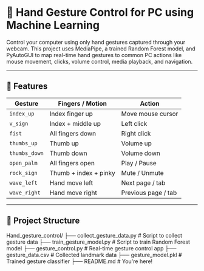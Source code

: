 # 🤚 Hand Gesture Control for PC using Machine Learning

Control your computer using only hand gestures captured through your webcam. This project uses MediaPipe, a trained Random Forest model, and PyAutoGUI to map real-time hand gestures to common PC actions like mouse movement, clicks, volume control, media playback, and navigation.

---

## 🧠 Features

| Gesture         | Fingers / Motion        | Action              |
|----------------|--------------------------|---------------------|
| `index_up`      | Index finger up           | Move mouse cursor   |
| `v_sign`        | Index + middle up         | Left click          |
| `fist`          | All fingers down          | Right click         |
| `thumbs_up`     | Thumb up                  | Volume up           |
| `thumbs_down`   | Thumb down                | Volume down         |
| `open_palm`     | All fingers open          | Play / Pause        |
| `rock_sign`     | Thumb + index + pinky     | Mute / Unmute       |
| `wave_left`     | Hand move left            | Next page / tab     |
| `wave_right`    | Hand move right           | Previous page / tab |

---

## 📂 Project Structure

Hand_gesture_control/
├── collect_gesture_data.py # Script to collect gesture data
├── train_gesture_model.py # Script to train Random Forest model
├── gesture_control.py # Real-time gesture control app
├── gesture_data.csv # Collected landmark data
├── gesture_model.pkl # Trained gesture classifier
├── README.md # You're here!


